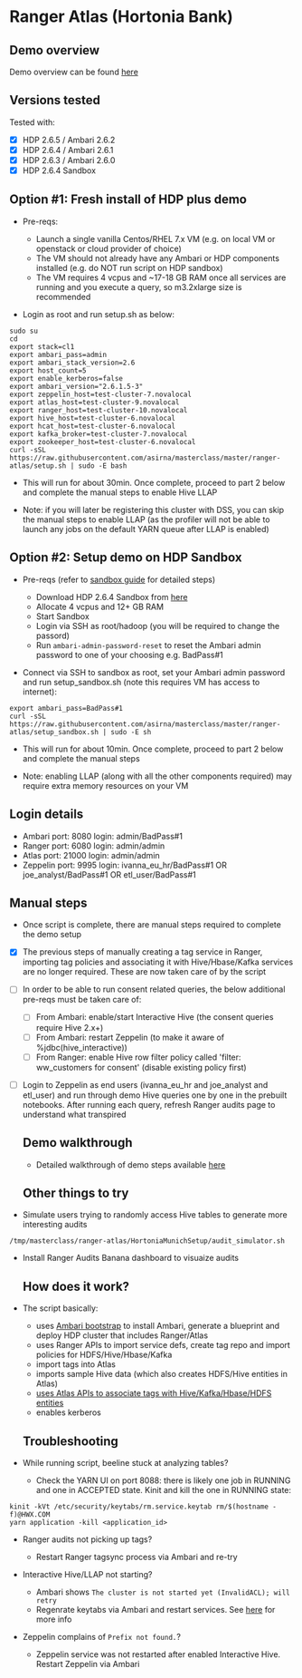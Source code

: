 # Ranger Atlas (Hortonia Bank)

## Demo overview

Demo overview can be found [here](https://community.hortonworks.com/articles/151939/hdp-securitygovernance-demo-kit.html) 

## Versions tested

Tested with:
- [x] HDP 2.6.5 / Ambari 2.6.2
- [x] HDP 2.6.4 / Ambari 2.6.1
- [x] HDP 2.6.3 / Ambari 2.6.0
- [x] HDP 2.6.4 Sandbox

## Option #1: Fresh install of HDP plus demo

- Pre-reqs:
  - Launch a single vanilla Centos/RHEL 7.x VM (e.g. on local VM or openstack or cloud provider of choice) 
  - The VM should not already have any Ambari or HDP components installed (e.g. do NOT run script on HDP sandbox)
  - The VM requires 4 vcpus and ~17-18 GB RAM once all services are running and you execute a query, so m3.2xlarge size is recommended
  
- Login as root and run setup.sh as below:
```
sudo su
cd
export stack=cl1
export ambari_pass=admin
export ambari_stack_version=2.6
export host_count=5
export enable_kerberos=false
export ambari_version="2.6.1.5-3" 
export zeppelin_host=test-cluster-7.novalocal
export atlas_host=test-cluster-9.novalocal
export ranger_host=test-cluster-10.novalocal
export hive_host=test-cluster-6.novalocal
export hcat_host=test-cluster-6.novalocal
export kafka_broker=test-cluster-7.novalocal
export zookeeper_host=test-cluster-6.novalocal
curl -sSL https://raw.githubusercontent.com/asirna/masterclass/master/ranger-atlas/setup.sh | sudo -E bash  
```

- This will run for about 30min. Once complete, proceed to part 2 below and complete the manual steps to enable Hive LLAP

- Note: if you will later be registering this cluster with DSS, you can skip the manual steps to enable LLAP (as the profiler will not be able to launch any jobs on the default YARN queue after LLAP is enabled)

## Option #2: Setup demo on HDP Sandbox 

- Pre-reqs (refer to [sandbox guide](https://hortonworks.com/tutorial/sandbox-deployment-and-install-guide) for detailed steps)
  - Download HDP 2.6.4 Sandbox from [here](http://hortonworks.com/sandbox) 
  - Allocate 4 vcpus and 12+ GB RAM 
  - Start Sandbox
  - Login via SSH as root/hadoop (you will be required to change the passord)
  - Run `ambari-admin-password-reset` to reset the Ambari admin password to one of your choosing e.g. BadPass#1

  
- Connect via SSH to sandbox as root, set your Ambari admin password and run setup_sandbox.sh (note this requires VM has access to internet):
```
export ambari_pass=BadPass#1
curl -sSL https://raw.githubusercontent.com/asirna/masterclass/master/ranger-atlas/setup_sandbox.sh | sudo -E sh
```


- This will run for about 10min. Once complete, proceed to part 2 below and complete the manual steps

- Note: enabling LLAP (along with all the other components required) may require extra memory resources on your VM


## Login details 

- Ambari port: 8080 login: admin/BadPass#1
- Ranger port: 6080 login: admin/admin
- Atlas port: 21000 login: admin/admin
- Zeppelin port: 9995 login: ivanna_eu_hr/BadPass#1 OR joe_analyst/BadPass#1 OR etl_user/BadPass#1

## Manual steps

- Once script is complete, there are manual steps required to complete the demo setup 
- [X] The previous steps of manually creating a tag service in Ranger, importing tag policies and associating it with Hive/Hbase/Kafka services are no longer required. These are now taken care of by the script

- [ ] In order to be able to run consent related queries, the below additional pre-reqs must be taken care of:
  - [ ] From Ambari: enable/start Interactive Hive (the consent queries require Hive 2.x+)
  - [ ] From Ambari: restart Zeppelin (to make it aware of %jdbc(hive_interactive))
  - [ ] From Ranger: enable Hive row filter policy called 'filter: ww_customers for consent' (disable existing policy first)

- [ ] Login to Zeppelin as end users (ivanna_eu_hr and joe_analyst and etl_user) and run through demo Hive queries one by one in the prebuilt notebooks. After running each query, refresh Ranger audits page to understand what transpired

  ## Demo walkthrough
  
  - Detailed walkthrough of demo steps available [here](https://community.hortonworks.com/articles/151939/hdp-securitygovernance-demo-kit.html)

  ## Other things to try
- Simulate users trying to randomly access Hive tables to generate more interesting audits
```
/tmp/masterclass/ranger-atlas/HortoniaMunichSetup/audit_simulator.sh
```

- Install Ranger Audits Banana dashboard to visuaize audits


  ## How does it work?
- The script basically:
  - uses [Ambari bootstrap](https://github.com/seanorama/ambari-bootstrap) to install Ambari, generate a blueprint and deploy HDP cluster that includes Ranger/Atlas
  - uses Ranger APIs to import service defs, create tag repo and import policies for HDFS/Hive/Hbase/Kafka
  - import tags into Atlas
  - imports sample Hive data (which also creates HDFS/Hive entities in Atlas)
  - [uses Atlas APIs to associate tags with Hive/Kafka/Hbase/HDFS entities](https://community.hortonworks.com/articles/189615/atlas-how-to-automate-associating-tagsclassificati.html)
  - enables kerberos


  ## Troubleshooting

- While running script, beeline stuck at analyzing tables?
  - Check the YARN UI on port 8088: there is likely one job in RUNNING and one in ACCEPTED state. Kinit and kill the one in RUNNING state:
```
kinit -kVt /etc/security/keytabs/rm.service.keytab rm/$(hostname -f)@HWX.COM
yarn application -kill <application_id>
```

- Ranger audits not picking up tags?
  - Restart Ranger tagsync process via Ambari and re-try

- Interactive Hive/LLAP not starting? 
  - Ambari shows `The cluster is not started yet (InvalidACL); will retry`
  - Regenrate keytabs via Ambari and restart services. See [here](https://community.hortonworks.com/articles/125751/iop-v-425-to-hdp-v-26x-hsi-start-fails-with-error.html) for more info
  
- Zeppelin complains of `Prefix not found.`?
  - Zeppelin service was not restarted after enabled Interactive Hive. Restart Zeppelin via Ambari

